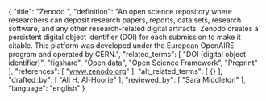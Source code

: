{
  "title": "Zenodo ",
  "definition": "An open science repository where researchers can deposit research papers, reports, data sets, research software, and any other research-related digital artifacts. Zenodo creates a persistent digital object identifier (DOI) for each submission to make it citable. This platform was developed under the European OpenAIRE program and operated by CERN.",
  "related_terms": [
    "DOI (digital object identifier)",
    "figshare",
    "Open data",
    "Open Science Framework",
    "Preprint"
  ],
  "references": [
    "www.zenodo.org"
  ],
  "alt_related_terms": [
    {}
  ],
  "drafted_by": [
    "Ali H. Al-Hoorie"
  ],
  "reviewed_by": [
    "Sara Middleton"
  ],
  "language": "english"
}
